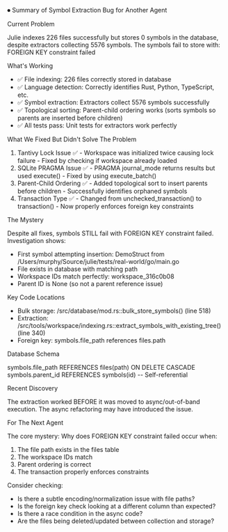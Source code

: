 ⏺ Summary of Symbol Extraction Bug for Another Agent

  Current Problem

  Julie indexes 226 files successfully but stores 0 symbols in the database, despite extractors collecting 5576 symbols. The symbols fail to
  store with: FOREIGN KEY constraint failed

  What's Working

  - ✅ File indexing: 226 files correctly stored in database
  - ✅ Language detection: Correctly identifies Rust, Python, TypeScript, etc.
  - ✅ Symbol extraction: Extractors collect 5576 symbols successfully
  - ✅ Topological sorting: Parent-child ordering works (sorts symbols so parents are inserted before children)
  - ✅ All tests pass: Unit tests for extractors work perfectly

  What We Fixed But Didn't Solve The Problem

  1. Tantivy Lock Issue ✅
    - Workspace was initialized twice causing lock failure
    - Fixed by checking if workspace already loaded
  2. SQLite PRAGMA Issue ✅
    - PRAGMA journal_mode returns results but used execute()
    - Fixed by using execute_batch()
  3. Parent-Child Ordering ✅
    - Added topological sort to insert parents before children
    - Successfully identifies orphaned symbols
  4. Transaction Type ✅
    - Changed from unchecked_transaction() to transaction()
    - Now properly enforces foreign key constraints

  The Mystery

  Despite all fixes, symbols STILL fail with FOREIGN KEY constraint failed. Investigation shows:
  - First symbol attempting insertion: DemoStruct from /Users/murphy/Source/julie/tests/real-world/go/main.go
  - File exists in database with matching path
  - Workspace IDs match perfectly: workspace_316c0b08
  - Parent ID is None (so not a parent reference issue)

  Key Code Locations

  - Bulk storage: /src/database/mod.rs::bulk_store_symbols() (line 518)
  - Extraction: /src/tools/workspace/indexing.rs::extract_symbols_with_existing_tree() (line 340)
  - Foreign key: symbols.file_path references files.path

  Database Schema

  symbols.file_path REFERENCES files(path) ON DELETE CASCADE
  symbols.parent_id REFERENCES symbols(id)  -- Self-referential

  Recent Discovery

  The extraction worked BEFORE it was moved to async/out-of-band execution. The async refactoring may have introduced the issue.

  For The Next Agent

  The core mystery: Why does FOREIGN KEY constraint failed occur when:
  1. The file path exists in the files table
  2. The workspace IDs match
  3. Parent ordering is correct
  4. The transaction properly enforces constraints

  Consider checking:
  - Is there a subtle encoding/normalization issue with file paths?
  - Is the foreign key check looking at a different column than expected?
  - Is there a race condition in the async code?
  - Are the files being deleted/updated between collection and storage?